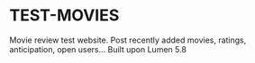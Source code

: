 # TEST-MOVIES
Movie review test website.
Post recently added movies, ratings, anticipation, open users...
Built upon Lumen 5.8